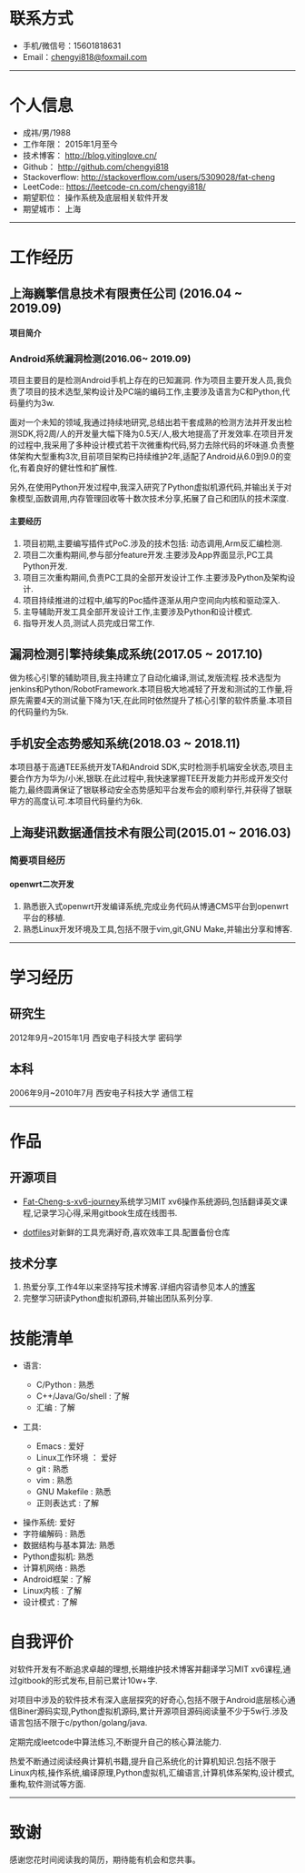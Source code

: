 # 联系方式

- 手机/微信号：15601818631
- Email：chengyi818@foxmail.com

---

# 个人信息

 - 成祎/男/1988
 - 工作年限： 2015年1月至今
 - 技术博客： http://blog.yitinglove.cn/
 - Github： http://github.com/chengyi818
 - Stackoverflow: http://stackoverflow.com/users/5309028/fat-cheng
 - LeetCode:: https://leetcode-cn.com/chengyi818/
 - 期望职位： 操作系统及底层相关软件开发
 - 期望城市： 上海

---

# 工作经历

## 上海巍擎信息技术有限责任公司 (2016.04 ~  2019.09)
#### 项目简介
### Android系统漏洞检测(2016.06~ 2019.09)
项目主要目的是检测Android手机上存在的已知漏洞.
作为项目主要开发人员,我负责了项目的技术选型,架构设计及PC端的编码工作,主要涉及语言为C和Python,代码量约为3w.

面对一个未知的领域,我通过持续地研究,总结出若干套成熟的检测方法并开发出检测SDK,将2周/人的开发量大幅下降为0.5天/人,极大地提高了开发效率.在项目开发的过程中,我采用了多种设计模式若干次微重构代码,努力去除代码的坏味道.负责整体架构大型重构3次,目前项目架构已持续维护2年,适配了Android从6.0到9.0的变化,有着良好的健壮性和扩展性.

另外,在使用Python开发过程中,我深入研究了Python虚拟机源代码,并输出关于对象模型,函数调用,内存管理回收等十数次技术分享,拓展了自己和团队的技术深度.

#### 主要经历
1. 项目初期,主要编写插件式PoC.涉及的技术包括: 动态调用,Arm反汇编检测.
2. 项目二次重构期间,参与部分feature开发.主要涉及App界面显示,PC工具Python开发.
3. 项目三次重构期间,负责PC工具的全部开发设计工作.主要涉及Python及架构设计.
4. 项目持续推进的过程中,编写的Poc插件逐渐从用户空间向内核和驱动深入.
5. 主导辅助开发工具全部开发设计工作,主要涉及Python和设计模式.
6. 指导开发人员,测试人员完成日常工作.

## 漏洞检测引擎持续集成系统(2017.05 ~ 2017.10)
做为核心引擎的辅助项目,我主持建立了自动化编译,测试,发版流程.技术选型为jenkins和Python/RobotFramework.本项目极大地减轻了开发和测试的工作量,将原先需要4天的测试量下降为1天,在此同时依然提升了核心引擎的软件质量.本项目的代码量约为5k.

## 手机安全态势感知系统(2018.03 ~ 2018.11)
本项目基于高通TEE系统开发TA和Android SDK,实时检测手机端安全状态,项目主要合作方为华为/小米,银联.在此过程中,我快速掌握TEE开发能力并形成开发交付能力,最终圆满保证了银联移动安全态势感知平台发布会的顺利举行,并获得了银联甲方的高度认可.本项目代码量约为6k.

## 上海斐讯数据通信技术有限公司(2015.01 ~ 2016.03)
### 简要项目经历
#### openwrt二次开发
1. 熟悉嵌入式openwrt开发编译系统,完成业务代码从博通CMS平台到openwrt平台的移植.
2. 熟悉Linux开发环境及工具,包括不限于vim,git,GNU Make,并输出分享和博客.

---

# 学习经历

## 研究生
2012年9月~2015年1月 西安电子科技大学 密码学

## 本科
2006年9月~2010年7月 西安电子科技大学 通信工程

---

# 作品
## 开源项目
  * [Fat-Cheng-s-xv6-journey](https://chengyi818.gitbooks.io/fat-cheng-s-xv6-journey/content/)系统学习MIT xv6操作系统源码,包括翻译英文课程,记录学习心得,采用gitbook生成在线图书.

  * [dotfiles](https://github.com/chengyi818/dotfiles)对新鲜的工具充满好奇,喜欢效率工具.配置备份仓库

## 技术分享
  1. 热爱分享,工作4年以来坚持写技术博客.详细内容请参见本人的[博客](http://blog.yitinglove.cn/)
  2. 完整学习研读Python虚拟机源码,并输出团队系列分享.

# 技能清单
* 语言:
    - C/Python : 熟悉
    - C++/Java/Go/shell : 了解
    - 汇编 : 了解

* 工具:
    - Emacs : 爱好
    - Linux工作环境 ： 爱好
    - git : 熟悉
    - vim : 熟悉
    - GNU Makefile : 熟悉
    - 正则表达式 : 了解

- 操作系统: 爱好
- 字符编解码 : 熟悉
- 数据结构与基本算法: 熟悉
- Python虚拟机: 熟悉
- 计算机网络 : 熟悉
- Android框架 : 了解
- Linux内核 : 了解
- 设计模式 : 了解

# 自我评价
对软件开发有不断追求卓越的理想,长期维护技术博客并翻译学习MIT xv6课程,通过gitbook的形式发布,目前已累计10w+字.

对项目中涉及的软件技术有深入底层探究的好奇心,包括不限于Android底层核心通信Biner源码实现,Python虚拟机源码,累计开源项目源码阅读量不少于5w行.涉及语言包括不限于c/python/golang/java.

定期完成leetcode中算法练习,不断提升自己的核心算法能力.

热爱不断通过阅读经典计算机书籍,提升自己系统化的计算机知识.包括不限于Linux内核,操作系统,编译原理,Python虚拟机,汇编语言,计算机体系架构,设计模式,重构,软件测试等方面.

---

# 致谢
感谢您花时间阅读我的简历，期待能有机会和您共事。
